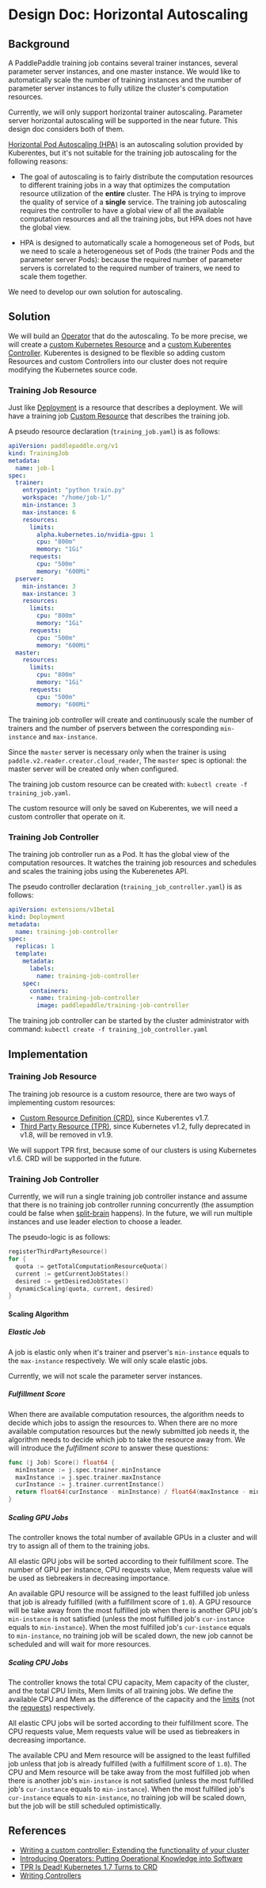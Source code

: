 # Design Doc: Horizontal Autoscaling

## Background

A PaddlePaddle training job contains several trainer instances,
several parameter server instances, and one master instance. We would
like to automatically scale the number of training instances and the
number of parameter server instances to fully utilize the cluster's
computation resources.

Currently, we will only support horizontal trainer
autoscaling. Parameter server horizontal autoscaling will be supported
in the near future. This design doc considers both of them.

[Horizontal Pod Autoscaling (HPA)](https://kubernetes.io/docs/tasks/run-application/horizontal-pod-autoscale/) is
an autoscaling solution provided by Kuberentes, but it's not suitable
for the training job autoscaling for the following reasons:

- The goal of autoscaling is to fairly distribute the computation
  resources to different training jobs in a way that optimizes the
  computation resource utilization of the **entire** cluster. The HPA
  is trying to improve the quality of service of a **single**
  service. The training job autoscaling requires the controller to
  have a global view of all the available computation resources and
  all the training jobs, but HPA does not have the global view.

- HPA is designed to automatically scale a homogeneous set of Pods,
  but we need to scale a heterogeneous set of Pods (the trainer Pods
  and the parameter server Pods): because the required number of
  parameter servers is correlated to the required number of trainers,
  we need to scale them together.

We need to develop our own solution for autoscaling.

## Solution

We will build
an [Operator](https://coreos.com/blog/introducing-operators.html) that
do the autoscaling. To be more precise, we will create
a
[custom Kubernetes Resource](https://kubernetes.io/docs/concepts/api-extension/custom-resources/) and
a
[custom Kuberentes Controller](https://resources.coreos.com/youtube-coreos-fest-2017/writing-a-custom-controller-extending-the-functionality-of-your-cluster). Kuberentes
is designed to be flexible so adding custom Resources and custom
Controllers into our cluster does not require modifying the Kubernetes
source code.

### Training Job Resource

Just
like
[Deployment](https://kubernetes.io/docs/concepts/workloads/controllers/deployment/) is
a resource that describes a deployment. We will have a training
job
[Custom Resource](https://kubernetes.io/docs/concepts/api-extension/custom-resources/) that
describes the training job.

A pseudo resource declaration (`training_job.yaml`) is as follows:

```yaml
apiVersion: paddlepaddle.org/v1
kind: TrainingJob
metadata:
  name: job-1
spec:
  trainer:
    entrypoint: "python train.py"
    workspace: "/home/job-1/"
    min-instance: 3
    max-instance: 6
    resources:
      limits:
        alpha.kubernetes.io/nvidia-gpu: 1
        cpu: "800m"
        memory: "1Gi"
      requests:
        cpu: "500m"
        memory: "600Mi"
  pserver:
    min-instance: 3
    max-instance: 3
    resources:
      limits:
        cpu: "800m"
        memory: "1Gi"
      requests:
        cpu: "500m"
        memory: "600Mi"
  master:
    resources:
      limits:
        cpu: "800m"
        memory: "1Gi"
      requests:
        cpu: "500m"
        memory: "600Mi"
```

The training job controller will create and continuously scale the
number of trainers and the number of pservers between the
corresponding `min-instance` and `max-instance`.

Since the `master` server is necessary only when the trainer is using
`paddle.v2.reader.creator.cloud_reader`, The `master` spec is
optional: the master server will be created only when configured.

The training job custom resource can be created with: `kubectl create
-f training_job.yaml`.

The custom resource will only be saved on Kuberentes, we will need a
custom controller that operate on it.

### Training Job Controller

The training job controller run as a Pod. It has the global view of
the computation resources. It watches the training job resources and
schedules and scales the training jobs using the Kuberenetes API.

The pseudo controller declaration (`training_job_controller.yaml`) is
as follows:

```yaml
apiVersion: extensions/v1beta1
kind: Deployment
metadata:
  name: training-job-controller
spec:
  replicas: 1
  template:
    metadata:
      labels:
        name: training-job-controller
    spec:
      containers:
      - name: training-job-controller
        image: paddlepaddle/training-job-controller
```

The training job controller can be started by the cluster
administrator with command: `kubectl create -f
training_job_controller.yaml`

## Implementation

### Training Job Resource

The training job resource is a custom resource, there are two ways of
implementing custom resources:

- [Custom Resource Definition (CRD)](https://kubernetes.io/docs/tasks/access-kubernetes-api/extend-api-custom-resource-definitions/),
  since Kuberentes v1.7.
- [Third Party Resource (TPR)](https://kubernetes.io/docs/tasks/access-kubernetes-api/extend-api-third-party-resource/),
  since Kubernetes v1.2, fully deprecated in v1.8, will be removed in
  v1.9.

We will support TPR first, because some of our clusters is using
Kubernetes v1.6. CRD will be supported in the future.


### Training Job Controller

Currently, we will run a single training job controller instance and
assume that there is no training job controller running concurrently
(the assumption could be false
when
[split-brain](https://en.wikipedia.org/wiki/Split-brain_(computing))
happens). In the future, we will run multiple instances and use leader
election to choose a leader.

The pseudo-logic is as follows:

```go
registerThirdPartyResource()
for {
  quota := getTotalComputationResourceQuota()
  current := getCurrentJobStates()
  desired := getDesiredJobStates()
  dynamicScaling(quota, current, desired)
}
```

#### Scaling Algorithm

##### Elastic Job

A job is elastic only when it's trainer and pserver's `min-instance`
equals to the `max-instance` respectively. We will only scale elastic
jobs.

Currently, we will not scale the parameter server instances.

##### Fulfillment Score

When there are available computation resources, the algorithm needs to
decide which jobs to assign the resources to. When there are no more
available computation resources but the newly submitted job needs it,
the algorithm needs to decide which job to take the resource away
from. We will introduce the *fulfillment score* to answer these
questions:

```go
func (j Job) Score() float64 {
  minInstance := j.spec.trainer.minInstance
  maxInstance := j.spec.trainer.maxInstance
  curInstance := j.trainer.currentInstance()
  return float64(curInstance - minInstance) / float64(maxInstance - minInstance)
}
```

##### Scaling GPU Jobs

The controller knows the total number of available GPUs in a cluster
and will try to assign all of them to the training jobs.

All elastic GPU jobs will be sorted according to their fulfillment
score. The number of GPU per instance, CPU requests value, Mem
requests value will be used as tiebreakers in decreasing importance.

An available GPU resource will be assigned to the least fulfilled job
unless that job is already fulfilled (with a fulfillment score of
`1.0`). A GPU resource will be take away from the most fulfilled job
when there is another GPU job's `min-instance` is not satisfied
(unless the most fulfilled job's `cur-instance` equals to
`min-instance`). When the most fulfilled job's `cur-instance` equals
to `min-instance`, no training job will be scaled down, the new job
cannot be scheduled and will wait for more resources.


##### Scaling CPU Jobs

The controller knows the total CPU capacity, Mem capacity of the
cluster, and the total CPU limits, Mem limits of all training jobs. We
define the available CPU and Mem as the difference of the capacity and
the
[limits](https://kubernetes.io/docs/concepts/policy/resource-quotas/#requests-vs-limits) (not
the
[requests](https://kubernetes.io/docs/concepts/policy/resource-quotas/#requests-vs-limits))
respectively.

All elastic CPU jobs will be sorted according to their fulfillment
score. The CPU requests value, Mem requests value will be used as
tiebreakers in decreasing importance.

The available CPU and Mem resource will be assigned to the least
fulfilled job unless that job is already fulfilled (with a fulfillment
score of `1.0`). The CPU and Mem resource will be take away from the
most fulfilled job when there is another job's `min-instance` is not
satisfied (unless the most fulfilled job's `cur-instance` equals to
`min-instance`). When the most fulfilled job's `cur-instance` equals
to `min-instance`, no training job will be scaled down, but the job
will be still scheduled optimistically.

## References

- [Writing a custom controller: Extending the functionality of your cluster](https://resources.coreos.com/youtube-coreos-fest-2017/writing-a-custom-controller-extending-the-functionality-of-your-cluster)
- [Introducing Operators: Putting Operational Knowledge into Software](https://coreos.com/blog/introducing-operators.html)
- [TPR Is Dead! Kubernetes 1.7 Turns to CRD](https://coreos.com/blog/custom-resource-kubernetes-v17)
- [Writing Controllers](https://github.com/kubernetes/community/blob/master/contributors/devel/controllers.md)
